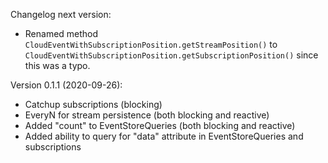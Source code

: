 Changelog next version:
* Renamed method `CloudEventWithSubscriptionPosition.getStreamPosition()` to `CloudEventWithSubscriptionPosition.getSubscriptionPosition()` since this was a typo.

Version 0.1.1 (2020-09-26):

* Catchup subscriptions (blocking)
* EveryN for stream persistence (both blocking and reactive)
* Added "count" to EventStoreQueries (both blocking and reactive)
* Added ability to query for "data" attribute in EventStoreQueries and subscriptions